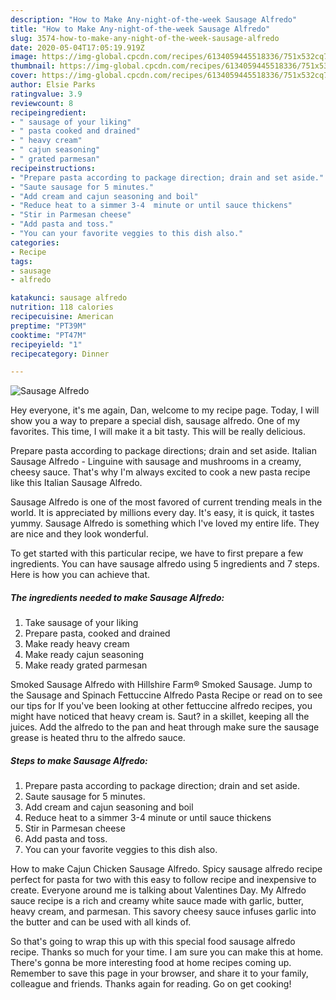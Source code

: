```yaml
---
description: "How to Make Any-night-of-the-week Sausage Alfredo"
title: "How to Make Any-night-of-the-week Sausage Alfredo"
slug: 3574-how-to-make-any-night-of-the-week-sausage-alfredo
date: 2020-05-04T17:05:19.919Z
image: https://img-global.cpcdn.com/recipes/6134059445518336/751x532cq70/sausage-alfredo-recipe-main-photo.jpg
thumbnail: https://img-global.cpcdn.com/recipes/6134059445518336/751x532cq70/sausage-alfredo-recipe-main-photo.jpg
cover: https://img-global.cpcdn.com/recipes/6134059445518336/751x532cq70/sausage-alfredo-recipe-main-photo.jpg
author: Elsie Parks
ratingvalue: 3.9
reviewcount: 8
recipeingredient:
- " sausage of your liking"
- " pasta cooked and drained"
- " heavy cream"
- " cajun seasoning"
- " grated parmesan"
recipeinstructions:
- "Prepare pasta according to package direction; drain and set aside."
- "Saute sausage for 5 minutes."
- "Add cream and cajun seasoning and boil"
- "Reduce heat to a simmer 3-4  minute or until sauce thickens"
- "Stir in Parmesan cheese"
- "Add pasta and toss."
- "You can your favorite veggies to this dish also."
categories:
- Recipe
tags:
- sausage
- alfredo

katakunci: sausage alfredo 
nutrition: 118 calories
recipecuisine: American
preptime: "PT39M"
cooktime: "PT47M"
recipeyield: "1"
recipecategory: Dinner

---
```



![Sausage Alfredo](https://img-global.cpcdn.com/recipes/6134059445518336/751x532cq70/sausage-alfredo-recipe-main-photo.jpg)

Hey everyone, it's me again, Dan, welcome to my recipe page. Today, I will show you a way to prepare a special dish, sausage alfredo. One of my favorites. This time, I will make it a bit tasty. This will be really delicious.

Prepare pasta according to package directions; drain and set aside. Italian Sausage Alfredo - Linguine with sausage and mushrooms in a creamy, cheesy sauce. That&#39;s why I&#39;m always excited to cook a new pasta recipe like this Italian Sausage Alfredo.

Sausage Alfredo is one of the most favored of current trending meals in the world. It is appreciated by millions every day. It's easy, it is quick, it tastes yummy. Sausage Alfredo is something which I've loved my entire life. They are nice and they look wonderful.


To get started with this particular recipe, we have to first prepare a few ingredients. You can have sausage alfredo using 5 ingredients and 7 steps. Here is how you can achieve that.

<!--inarticleads1-->

##### The ingredients needed to make Sausage Alfredo:

1. Take  sausage of your liking
1. Prepare  pasta, cooked and drained
1. Make ready  heavy cream
1. Make ready  cajun seasoning
1. Make ready  grated parmesan


Smoked Sausage Alfredo with Hillshire Farm® Smoked Sausage. Jump to the Sausage and Spinach Fettuccine Alfredo Pasta Recipe or read on to see our tips for If you&#39;ve been looking at other fettuccine alfredo recipes, you might have noticed that heavy cream is. Saut? in a skillet, keeping all the juices. Add the alfredo to the pan and heat through make sure the sausage grease is heated thru to the alfredo sauce. 

<!--inarticleads2-->

##### Steps to make Sausage Alfredo:

1. Prepare pasta according to package direction; drain and set aside.
1. Saute sausage for 5 minutes.
1. Add cream and cajun seasoning and boil
1. Reduce heat to a simmer 3-4  minute or until sauce thickens
1. Stir in Parmesan cheese
1. Add pasta and toss.
1. You can your favorite veggies to this dish also.


How to make Cajun Chicken Sausage Alfredo. Spicy sausage alfredo recipe perfect for pasta for two with this easy to follow recipe and inexpensive to create. Everyone around me is talking about Valentines Day. My Alfredo sauce recipe is a rich and creamy white sauce made with garlic, butter, heavy cream, and parmesan. This savory cheesy sauce infuses garlic into the butter and can be used with all kinds of. 

So that's going to wrap this up with this special food sausage alfredo recipe. Thanks so much for your time. I am sure you can make this at home. There's gonna be more interesting food at home recipes coming up. Remember to save this page in your browser, and share it to your family, colleague and friends. Thanks again for reading. Go on get cooking!

